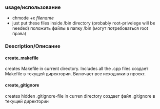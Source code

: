 ### usage/использование
- chmode +x _filename_
- just put these files inside /bin directory (probably root-privelege will be needed)
 положить файлы в папку /bin (могут потребоваться root права)

### Description/Описание

#### create_makefile
creates Makefile in current directory. Includes all the .cpp files
создает Makefile в текущей директории. Включает все исходники в проект.

#### create_gitignore
creates hidden .gitignore-file in curren directory
создает файл .gitignore в текущей директории
